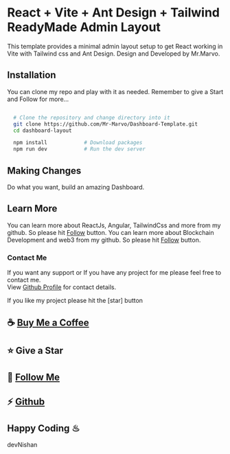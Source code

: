 # React + Vite + Ant Design + Tailwind ReadyMade Admin Layout

This template provides a minimal admin layout setup to get React working in Vite with Tailwind css and Ant Design. Design and Developed by Mr.Marvo.

## Installation

You can clone my repo and play with it as needed. Remember to give a Start and Follow for more...

```bash

  # Clone the repository and change directory into it
  git clone https://github.com/Mr-Marvo/Dashboard-Template.git
  cd dashboard-layout

  npm install            # Download packages
  npm run dev            # Run the dev server
```

## Making Changes

Do what you want, build an amazing Dashboard.

## Learn More

You can learn more about ReactJs, Angular, TailwindCss and more from my github. So please hit [Follow](https://github.com/login?return_to=https%3A%2F%2Fgithub.com%2FMr-Marvo) button.
You can learn more about Blockchain Development and web3 from my github. So please hit [Follow](https://github.com/login?return_to=https%3A%2F%2Fgithub.com%2FMr-Marvo) button.

### Contact Me

If you want any support or If you have any project for me please feel free to contact me.\
View [Github Profile](https://github.com/Mr-Marvo) for contact details.

If you like my project please hit the [star] button
## ☕ [Buy Me a Coffee](https://www.buymeacoffee.com/mr.marvo)
## ⭐ Give a Star
## 💪 [Follow Me](https://github.com/login?return_to=https%3A%2F%2Fgithub.com%2FMr-Marvo) 
## ⚡ [Github](https://github.com/Mr-Marvo)


## Happy Coding ♨
devNishan
